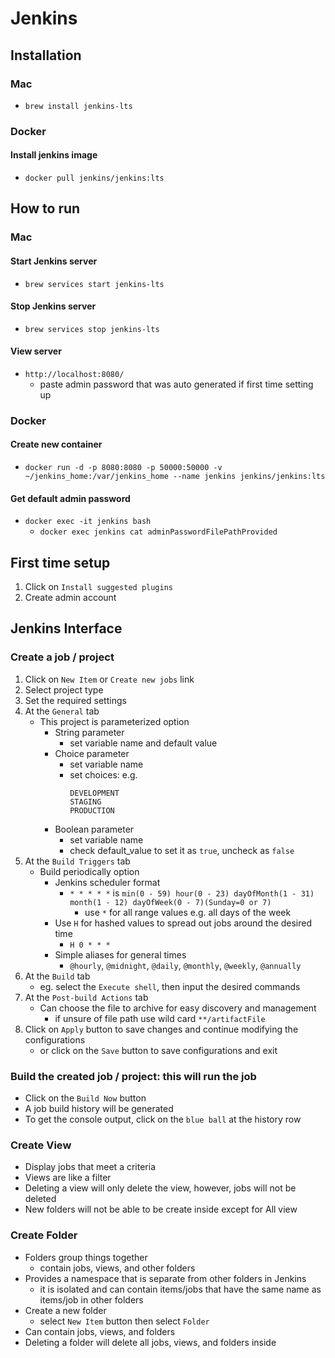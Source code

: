 # Jenkins
## Installation
### Mac
- ```brew install jenkins-lts```
### Docker
#### Install jenkins image
- ```docker pull jenkins/jenkins:lts```
## How to run
### Mac
#### Start Jenkins server
- ```brew services start jenkins-lts```
#### Stop Jenkins server
- ```brew services stop jenkins-lts```
#### View server
- ```http://localhost:8080/```
  - paste admin password that was auto generated if first time setting up
### Docker
#### Create new container
- ```docker run -d -p 8080:8080 -p 50000:50000 -v ~/jenkins_home:/var/jenkins_home --name jenkins jenkins/jenkins:lts```
#### Get default admin password
- ```docker exec -it jenkins bash```
  - ```docker exec jenkins cat adminPasswordFilePathProvided```
## First time setup
1. Click on ```Install suggested plugins```
2. Create admin account
## Jenkins Interface
### Create a job / project
1. Click on ```New Item``` or ```Create new jobs``` link
2. Select project type
3. Set the required settings
4. At the ```General``` tab
    - This project is parameterized option
      - String parameter
        - set variable name and default value
      - Choice parameter
        - set variable name
        - set choices: e.g.
          ```
          DEVELOPMENT
          STAGING
          PRODUCTION
          ```
      - Boolean parameter
        - set variable name
        - check default_value to set it as ```true```, uncheck as ```false```
5. At the ```Build Triggers``` tab
    - Build periodically option
      - Jenkins scheduler format
        - ```* * * * *``` is ```min(0 - 59) hour(0 - 23) dayOfMonth(1 - 31) month(1 - 12) dayOfWeek(0 - 7)(Sunday=0 or 7)```
          - use ```*``` for all range values e.g. all days of the week
      - Use ```H``` for hashed values to spread out jobs around the desired time
        - ```H 0 * * *```
      - Simple aliases for general times
        - ```@hourly```, ```@midnight```, ```@daily```, ```@monthly```, ```@weekly```, ```@annually```
6. At the ```Build``` tab
    - eg. select the ```Execute shell```, then input the desired commands
7. At the ```Post-build Actions``` tab
    - Can choose the file to archive for easy discovery and management
      - if unsure of file path use wild card ```**/artifactFile```
8. Click on ```Apply``` button to save changes and continue modifying the configurations
    - or click on the ```Save``` button to save configurations and exit
### Build the created job / project: this will run the job
- Click on the ```Build Now``` button
- A job build history will be generated
- To get the console output, click on the ```blue ball``` at the history row
### Create View
- Display jobs that meet a criteria
- Views are like a filter
- Deleting a view will only delete the view, however, jobs will not be deleted
- New folders will not be able to be create inside except for All view
### Create Folder
- Folders group things together
  - contain jobs, views, and other folders
- Provides a namespace that is separate from other folders in Jenkins
  - it is isolated and can contain items/jobs that have the same name as items/job in other folders
- Create a new folder
  - select ```New Item``` button then select ```Folder```
- Can contain jobs, views, and folders
- Deleting a folder will delete all jobs, views, and folders inside

